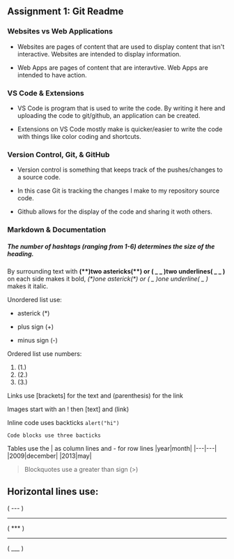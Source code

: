## Assignment 1: Git Readme

### Websites vs Web Applications

- Websites are pages of content that are used to display content that isn't interactive. Websites are intended to display information.

- Web Apps are pages of content that are interavtive. Web Apps are intended to have action.

### VS Code & Extensions

- VS Code is program that is used to write the code. By writing it here and uploading the code to git/github, an application can be created.

- Extensions on VS Code mostly make is quicker/easier to write the code with things like color coding and shortcuts.

### Version Control, Git, & GitHub

- Version control is something that keeps track of the pushes/changes to a source code.

- In this case Git is tracking the changes I make to my repository source code.

- Github allows for the display of the code and sharing it woth others.

### Markdown & Documentation

##### The number of hashtags (ranging from 1-6) determines the size of the heading.

By surrounding text with **(\*\*)two astericks(\*\*) or ( \_ \_ )two underlines( \_ \_ )** on each side makes it bold, _(\*)one asterick(\*) or ( \_ )one underline( \_ )_ makes it italic.

Unordered list use:

- asterick (\*)

- plus sign (+)

- minus sign (-)

Ordered list use numbers:

1. (1.)
2. (2.)
3. (3.)

Links use [brackets] for the text and (parenthesis) for the link

Images start with an ! then [text] and (link)

Inline code uses backticks `alert("hi")`

```
Code blocks use three bacticks
```

Tables use the | as column lines and - for row lines
|year|month|
|---|---|
|2009|december|
|2013|may|

> Blockquotes use a greater than sign (>)

## Horizontal lines use:

( --- )

---

( \*\*\* )

---

( \_\_\_ )
